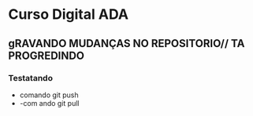 # Curso Digital ADA

## gRAVANDO MUDANÇAS NO REPOSITORIO// TA PROGREDINDO

### Testatando
 - comando git push
 - -com ando git pull
